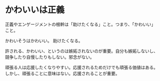 # かわいいは正義

正義やエンゲージメントの根幹は「助けたくなる」こと。つまり、「かわいい」こと。

かわいそうはかわいい。
助けたくなる。

許される、かわいい、というのは嫉妬されないのが重要。自分も嫉妬しないし、競争したり自慢したりもしない。邪念がない。

頑張る人は応援したくなりやすい。応援されるためだけでも頑張る価値はある。しかし、頑張ることに意味はない。応援されることが重要。
